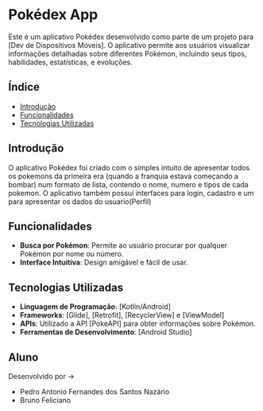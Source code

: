 # Pokédex App

Este é um aplicativo Pokédex desenvolvido como parte de um projeto para [Dev de Dispositivos Móveis]. O aplicativo permite aos usuários visualizar informações detalhadas sobre diferentes Pokémon, incluindo seus tipos, habilidades, estatísticas, e evoluções.

## Índice

- [Introdução](#introdução)
- [Funcionalidades](#funcionalidades)
- [Tecnologias Utilizadas](#tecnologias-utilizadas)


## Introdução

O aplicativo Pokédex foi criado com o simples intuito de apresentar todos os pokemons da primeira era (quando a franquia estava começando a bombar) num formato de lista, contendo o nome, numero e tipos de cada pokemon. O aplicativo também possuí interfaces para login, cadastro e um para apresentar os dados do usuario(Perfil)

## Funcionalidades

- **Busca por Pokémon**: Permite ao usuário procurar por qualquer Pokémon por nome ou número.
- **Interface Intuitiva**: Design amigável e fácil de usar.

## Tecnologias Utilizadas

- **Linguagem de Programação**: [Kotlin/Android]
- **Frameworks**: [Glide], [Retrofit], [RecyclerView] e [ViewModel]
- **APIs**: Utilizado a API [PokeAPI] para obter informações sobre Pokémon.
- **Ferramentas de Desenvolvimento**: [Android Studio]

## Aluno
Desenvolvido por -> 
* Pedro Antonio Fernandes dos Santos Nazário
* Bruno Feliciano


